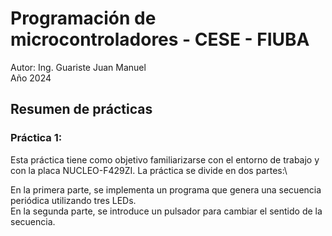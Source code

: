 # Programación de microcontroladores - CESE - FIUBA
Autor: Ing. Guariste Juan Manuel\
Año 2024

## Resumen de prácticas
### Práctica 1:
Esta práctica tiene como objetivo familiarizarse con el entorno de trabajo y con la placa NUCLEO-F429ZI. La práctica se divide en dos partes:\

En la primera parte, se implementa un programa que genera una secuencia periódica utilizando tres LEDs.\
En la segunda parte, se introduce un pulsador para cambiar el sentido de la secuencia.
